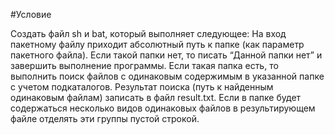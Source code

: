 #Условие 

Создать файл sh и bat, который выполняет следующее: 
На вход пакетному файлу приходит абсолютный путь к папке (как параметр пакетного файла). 
Если такой папки нет, то писать “Данной папки нет” и завершить выполнение программы.
Если такая папка есть, то выполнить поиск файлов с одинаковым содержимым в указанной папке
с учетом подкаталогов. Результат поиска (путь к найденным одинаковым файлам) записать в файл result.txt.
Если в папке будет содержаться несколько видов одинаковых файлов в результирующем файле
отделять эти группы пустой строкой.
